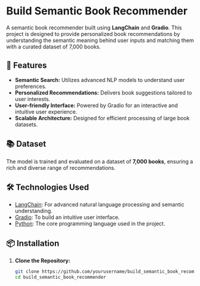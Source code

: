 # Build Semantic Book Recommender

A semantic book recommender built using **LangChain** and **Gradio**. This project is designed to provide personalized book recommendations by understanding the semantic meaning behind user inputs and matching them with a curated dataset of 7,000 books.

## 🚀 Features
- **Semantic Search:** Utilizes advanced NLP models to understand user preferences.
- **Personalized Recommendations:** Delivers book suggestions tailored to user interests.
- **User-friendly Interface:** Powered by Gradio for an interactive and intuitive user experience.
- **Scalable Architecture:** Designed for efficient processing of large book datasets.

## 📚 Dataset
The model is trained and evaluated on a dataset of **7,000 books**, ensuring a rich and diverse range of recommendations.

## 🛠 Technologies Used
- [LangChain](https://www.langchain.com/): For advanced natural language processing and semantic understanding.
- [Gradio](https://gradio.app/): To build an intuitive user interface.
- [Python](https://www.python.org/): The core programming language used in the project.

## 📦 Installation

1. **Clone the Repository:**
   ```bash
   git clone https://github.com/yourusername/build_semantic_book_recommender.git
   cd build_semantic_book_recommender

